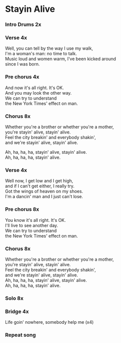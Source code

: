 # Stayin Alive

### Intro  Drums 2x

### Verse  4x
Well, you can tell by the way I use my walk,   
I'm a woman's man: no time to talk.    
Music loud and women warm, I've been kicked around   
since I was born.    

### Pre chorus  4x
And now it's all right.  It's OK.    
And you may look the other way.    
We can try to understand   
the New York Times' effect on man.  

### Chorus  8x
Whether you're a brother or whether you're a mother,   
you're stayin' alive, stayin' alive.    
Feel the city breakin' and everybody shakin',   
and we're stayin' alive, stayin' alive.  

Ah, ha, ha, ha, stayin' alive, stayin' alive.  
Ah, ha, ha, ha, stayin' alive.  

### Verse  4x
Well now, I get low and I get high,   
and if I can't get either, I really try.  
Got the wings of heaven on my shoes.    
I'm a dancin' man and I just can't lose.    

### Pre chorus  8x
You know it's all right.  It's OK.    
I'll live to see another day.    
We can try to understand   
the New York Times' effect on man.    

### Chorus  8x
Whether you're a brother or whether you're a mother,   
you're stayin' alive, stayin' alive.    
Feel the city breakin' and everybody shakin',   
and we're stayin' alive, stayin' alive.    
Ah, ha, ha, ha, stayin' alive, stayin' alive.  
Ah, ha, ha, ha, stayin' alive.

### Solo  8x

### Bridge  4x
Life goin' nowhere, somebody help me (x4)

### Repeat song
